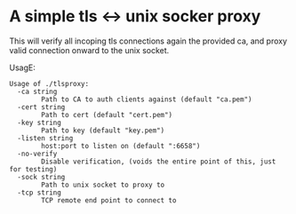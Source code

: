 # A simple tls <-> unix socker proxy

This will verify all incoping tls connections again the provided
ca, and proxy valid connection onward to the unix socket.

UsagE:
```
Usage of ./tlsproxy:
  -ca string
    	Path to CA to auth clients against (default "ca.pem")
  -cert string
    	Path to cert (default "cert.pem")
  -key string
    	Path to key (default "key.pem")
  -listen string
    	host:port to listen on (default ":6658")
  -no-verify
    	Disable verification, (voids the entire point of this, just for testing)
  -sock string
    	Path to unix socket to proxy to
  -tcp string
    	TCP remote end point to connect to
```
